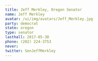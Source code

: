 ```yaml
---
title: Jeff Merkley, Oregon Senator
name: Jeff Merkley
avatar: /ui/img/avatars/Jeff_Merkley.jpg
party: democrat
state: oregon
type: senator
lasthall: 2017-05-30
phone: (202) 224-3753
never: 
twitter: SenJeffMerkley
---
```

